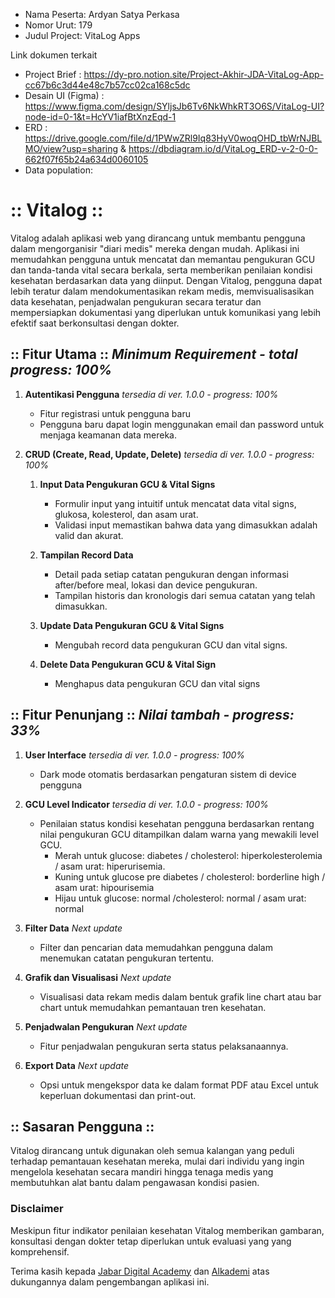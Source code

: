 - Nama Peserta: Ardyan Satya Perkasa
- Nomor Urut: 179
- Judul Project: VitaLog Apps

Link dokumen terkait
- Project Brief : <https://dy-pro.notion.site/Project-Akhir-JDA-VitaLog-App-cc67b6c3d44e48c7b57cc02ca168c5dc>
- Desain UI (Figma) : <https://www.figma.com/design/SYljsJb6Tv6NkWhkRT3O6S/VitaLog-UI?node-id=0-1&t=HcYV1iafBtXnzEqd-1>
- ERD : <https://drive.google.com/file/d/1PWwZRl9Iq83HyV0woqOHD_tbWrNJBLMO/view?usp=sharing> & <https://dbdiagram.io/d/VitaLog_ERD-v-2-0-0-662f07f65b24a634d0060105>
- Data population: 

# :: Vitalog ::

Vitalog adalah aplikasi web yang dirancang untuk membantu pengguna dalam mengorganisir "diari medis" mereka dengan mudah. Aplikasi ini memudahkan pengguna untuk mencatat dan memantau pengukuran GCU dan tanda-tanda vital secara berkala, serta memberikan penilaian kondisi kesehatan berdasarkan data yang diinput. Dengan Vitalog, pengguna dapat lebih teratur dalam mendokumentasikan rekam medis, memvisualisasikan data kesehatan, penjadwalan pengukuran secara teratur dan mempersiapkan dokumentasi yang diperlukan untuk komunikasi yang lebih efektif saat berkonsultasi dengan dokter.

## :: Fitur Utama :: *Minimum Requirement - total progress: 100%*

1. **Autentikasi Pengguna** *tersedia di ver. 1.0.0 - progress: 100%*
    - Fitur registrasi untuk pengguna baru
    - Pengguna baru dapat login menggunakan email dan password untuk menjaga keamanan data mereka.

2. **CRUD (Create, Read, Update, Delete)** *tersedia di ver. 1.0.0 - progress: 100%*
    1. **Input Data Pengukuran GCU & Vital Signs**
        - Formulir input yang intuitif untuk mencatat data vital signs, glukosa, kolesterol, dan asam urat.
        - Validasi input memastikan bahwa data yang dimasukkan adalah valid dan akurat.

    2. **Tampilan Record Data**
        - Detail pada setiap catatan pengukuran dengan informasi after/before meal, lokasi dan device pengukuran.
        - Tampilan historis dan kronologis dari semua catatan yang telah dimasukkan.
    
    3. **Update Data Pengukuran GCU & Vital Signs**
        - Mengubah record data pengukuran GCU dan vital signs.

    4. **Delete Data Pengukuran GCU & Vital Sign**
        - Menghapus data pengukuran GCU dan vital signs 

## :: Fitur Penunjang :: *Nilai tambah - progress: 33%*

1. **User Interface** *tersedia di ver. 1.0.0 - progress: 100%*
    - Dark mode otomatis berdasarkan pengaturan sistem di device pengguna

2. **GCU Level Indicator** *tersedia di ver. 1.0.0 - progress: 100%*
    - Penilaian status kondisi kesehatan pengguna berdasarkan rentang nilai pengukuran GCU ditampilkan dalam warna yang mewakili level GCU.
      - Merah untuk glucose: diabetes / cholesterol: hiperkolesterolemia / asam urat: hiperurisemia. 
      - Kuning untuk glucose pre diabetes / cholesterol: borderline high / asam urat: hipourisemia
      - Hijau untuk glucose: normal /cholesterol: normal / asam urat: normal

3. **Filter Data** *Next update*
    - Filter dan pencarian data memudahkan pengguna dalam menemukan catatan pengukuran tertentu.

4. **Grafik dan Visualisasi** *Next update*
    - Visualisasi data rekam medis dalam bentuk grafik line chart atau bar chart untuk memudahkan pemantauan tren kesehatan.

5. **Penjadwalan Pengukuran** *Next update*
    - Fitur penjadwalan pengukuran serta status pelaksanaannya.

6. **Export Data** *Next update*
    - Opsi untuk mengekspor data ke dalam format PDF atau Excel untuk keperluan dokumentasi dan print-out.

## :: Sasaran Pengguna ::

Vitalog dirancang untuk digunakan oleh semua kalangan yang peduli terhadap pemantauan kesehatan mereka, mulai dari individu yang ingin mengelola kesehatan secara mandiri hingga tenaga medis yang membutuhkan alat bantu dalam pengawasan kondisi pasien.

### Disclaimer
Meskipun fitur indikator penilaian kesehatan Vitalog memberikan gambaran, konsultasi dengan dokter tetap diperlukan untuk evaluasi yang yang komprehensif.


Terima kasih kepada [Jabar Digital Academy](https://digitalacademy.jabarprov.go.id/) dan [Alkademi](https://alkademi.id/) atas dukungannya dalam pengembangan aplikasi ini.